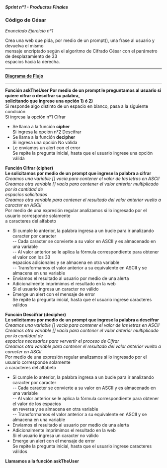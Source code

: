##### Sprint n°1 - Productos Finales 
### Código de César  
*Enunciado Ejercicio n°1*

Crea una web que pida, por medio de un prompt(), una frase al usuario y devuelva el mismo  
mensaje encriptado según el algoritmo de Cifrado César con el parámetro de desplazamiento de 33  
espacios hacia la derecha.

------------------------- 

**[Diagrama de Flujo](https://github.com/J0ssy/caesar-cipher/blob/master/diagrama-flujo-caesar-cipher.png)**    

------------------------- 

**Función askTheUser** 
**Por medio de un prompt le preguntamos al usuario si quiere cifrar o descifrar su palabra,**    
**solicitando que ingrese una opción 1) ó 2)**    
Si responde algo distinto de un espacio en blanco, pasa a la siguiente condición   
Si ingresa la opción n°1 Cifrar    
- Se llama a la función **cipher**    
Si ingresa la opción n°2 Descifrar  
- Se llama a la función **decipher**  
Si ingresa una opción No válida  
- Le enviamos un alert con el error  
Se repite la pregunta inicial, hasta que el usuario ingrese una opción válida

**Función Cifrar (cipher)**   
**Le solicitamos por medio de un prompt que ingrese la palabra a cifrar**  
*Creamos una variable [] vacía para contener el valor de las letras en ASCII*  
*Creamos otra variable [] vacía para contener el valor anterior multiplicado por la cantidad de*  
*espacios solicitados*    
*Creamos otra variable para contener el resultado del valor anterior vuelto a caracter en ASCII*  
Por medio de una expresión regular analizamos si lo ingresado por el usuario corresponde solamente  
a caracteres del alfabeto  
- Si cumple lo anterior, la palabra ingresa a un bucle para ir analizando caracter por caracter  
-- Cada caracter se convierte a su valor en ASCII y es almacenado en una variable    
-- Al valor anterior se le aplica la fórmula correspondiente para obtener el valor con los 33  
espacios adicionales y se almacena en otra variable     
-- Transformamos el valor anterior a su equivalente en ASCII y se almacena en una variable  
- Enviamos el resultado al usuario por medio de una alerta  
- Adicionalmente imprimimos el resultado en la web  
Si el usuario ingresa un caracter no válido  
- Emerge un alert con el mensaje de error  
Se repite la pregunta inicial, hasta que el usuario ingrese caracteres válidos

**Función Descifrar (decipher)**   
**Le solicitamos por medio de un prompt que ingrese la palabra a descifrar**  
*Creamos una variable [] vacía para contener el valor de las letras en ASCII*  
*Creamos otra variable [] vacía para contener el valor anterior multiplicado por la cantidad de*  
*espacios necesarios para ververtir el proceso de Cifrar*        
*Creamos otra variable para contener el resultado del valor anterior vuelto a caracter en ASCII*  
Por medio de una expresión regular analizamos si lo ingresado por el usuario corresponde solamente  
a caracteres del alfabeto    
- Si cumple lo anterior, la palabra ingresa a un bucle para ir analizando caracter por caracter  
-- Cada caracter se convierte a su valor en ASCII y es almacenado en una variable    
-- Al valor anterior se le aplica la fórmula correspondiente para obtener el valor de los espacios  
en reversa y se almacena en otra variable      
-- Transformamos el valor anterior a su equivalente en ASCII y se almacena en una variable  
- Enviamos el resultado al usuario por medio de una alerta  
- Adicionalmente imprimimos el resultado en la web  
Si el usuario ingresa un caracter no válido  
- Emerge un alert con el mensaje de error  
Se repite la pregunta inicial, hasta que el usuario ingrese caracteres válidos

**Llamamos a la función askTheUser**




